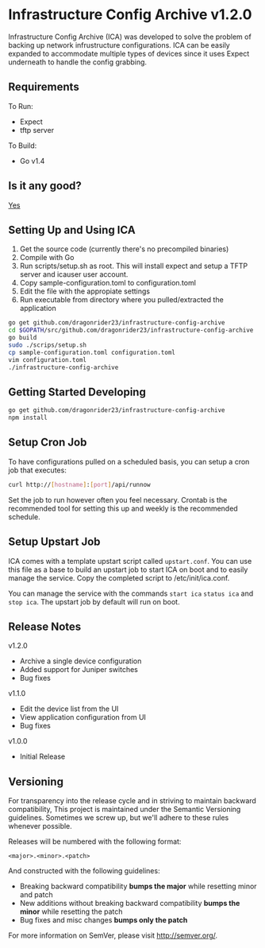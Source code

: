 Infrastructure Config Archive v1.2.0
====================================

Infrastructure Config Archive (ICA) was developed to solve the problem of backing up network infrustructure configurations.
ICA can be easily expanded to accommodate multiple types of devices since it uses Expect underneath to handle the
config grabbing.

Requirements
------------

To Run:

* Expect
* tftp server

To Build:

* Go v1.4

Is it any good?
---------------

[Yes](https://news.ycombinator.com/item?id=3067434)

Setting Up and Using ICA
------------------------

1. Get the source code (currently there's no precompiled binaries)
2. Compile with Go
3. Run scripts/setup.sh as root. This will install expect and setup a TFTP server and icauser user account.
4. Copy sample-configuration.toml to configuration.toml
5. Edit the file with the appropiate settings
6. Run executable from directory where you pulled/extracted the application

```Bash
go get github.com/dragonrider23/infrastructure-config-archive
cd $GOPATH/src/github.com/dragonrider23/infrastructure-config-archive
go build
sudo ./scrips/setup.sh
cp sample-configuration.toml configuration.toml
vim configuration.toml
./infrastructure-config-archive
```

Getting Started Developing
--------------------------

```Bash
go get github.com/dragonrider23/infrastructure-config-archive
npm install
```

Setup Cron Job
--------------

To have configurations pulled on a scheduled basis, you can setup a cron job that executes:

```Bash
curl http://[hostname]:[port]/api/runnow
```

Set the job to run however often you feel necessary. Crontab is the recommended tool for setting this
up and weekly is the recommended schedule.

Setup Upstart Job
-----------------

ICA comes with a template upstart script called `upstart.conf`. You can use this file as a base to build an
upstart job to start ICA on boot and to easily manage the service. Copy the completed script to /etc/init/ica.conf.

You can manage the service with the commands `start ica` `status ica` and `stop ica`. The upstart job by default
will run on boot.

Release Notes
-------------

v1.2.0

- Archive a single device configuration
- Added support for Juniper switches
- Bug fixes

v1.1.0

- Edit the device list from the UI
- View application configuration from UI
- Bug fixes

v1.0.0

- Initial Release

Versioning
----------

For transparency into the release cycle and in striving to maintain backward compatibility, This project is maintained under the Semantic Versioning guidelines. Sometimes we screw up, but we'll adhere to these rules whenever possible.

Releases will be numbered with the following format:

`<major>.<minor>.<patch>`

And constructed with the following guidelines:

- Breaking backward compatibility **bumps the major** while resetting minor and patch
- New additions without breaking backward compatibility **bumps the minor** while resetting the patch
- Bug fixes and misc changes **bumps only the patch**

For more information on SemVer, please visit <http://semver.org/>.
